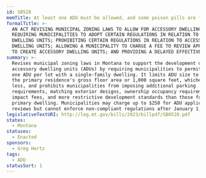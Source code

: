 ```yaml
---
id: SB528
memTitle: At least one ADU must be allowed, and some poison pills are forbidden
formalTitle: >-
  AN ACT REVISING MUNICIPAL ZONING LAWS TO ALLOW FOR ACCESSORY DWELLING UNITS;
  REQUIRING MUNICIPALITIES TO ADOPT CERTAIN REGULATIONS IN RELATION TO ACCESSORY
  DWELLING UNITS; PROHIBITING CERTAIN REGULATIONS IN RELATION TO ACCESSORY
  DWELLING UNITS; ALLOWING A MUNICIPALITY TO CHARGE A FEE TO REVIEW APPLICATIONS
  TO CREATE ACCESSORY DWELLING UNITS; AND PROVIDING A DELAYED EFFECTIVE DATE.
summary: >-
  Revises municipal zoning laws in Montana to support the development of
  accessory dwelling units (ADUs) by requiring municipalities to permit at least
  one ADU per lot with a single-family dwelling. It limits ADU size to 75% of
  the primary residence's gross floor area or 1,000 square feet, whichever is
  less, and prohibits municipalities from imposing additional parking
  requirements, matching exterior designs, ownership occupancy requirements,
  impact fees, and more restrictive development standards than those for the
  primary dwelling. Municipalities may charge up to $250 for ADU application
  reviews but cannot enforce non-compliant regulations after January 1, 2024.
legislativeTextURI: http://leg.mt.gov/bills/2023/billpdf/SB0528.pdf
states:
  - Montana
statuses:
  - Enacted
sponsors:
  - Greg Hertz
tags:
  - ADU
statusSort: 1
---
```

